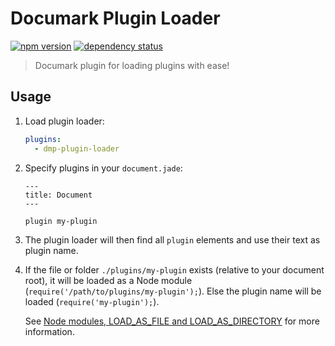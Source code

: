 # Documark Plugin Loader

[![npm version](https://badge.fury.io/js/dmp-plugin-loader.svg)](http://badge.fury.io/js/dmp-plugin-loader)
[![dependency status](https://david-dm.org/mauvm/dmp-plugin-loader.svg)](https://david-dm.org/mauvm)

> Documark plugin for loading plugins with ease!

## Usage

1. Load plugin loader:

	```yaml
	plugins:
	  - dmp-plugin-loader
	```

2. Specify plugins in your `document.jade`:

	```jade
	---
	title: Document
	---

	plugin my-plugin
	```

3. The plugin loader will then find all `plugin` elements and use their text as plugin name.

4. If the file or folder `./plugins/my-plugin` exists (relative to your document root), it will be loaded as a Node module (`require('/path/to/plugins/my-plugin');`). Else the plugin name will be loaded (`require('my-plugin');`).

	See [Node modules, LOAD_AS_FILE and LOAD_AS_DIRECTORY][require-steps] for more information.

[require-steps]: http://nodejs.org/api/modules.html#modules_all_together
